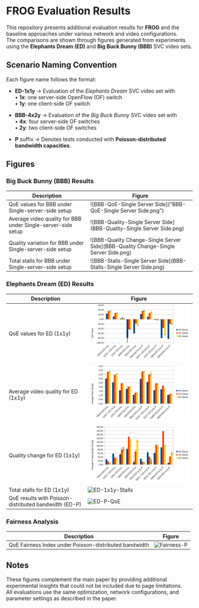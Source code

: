 # FROG Evaluation Results

This repository presents additional evaluation results for **FROG** and the baseline approaches under various network and video configurations.  
The comparisons are shown through figures generated from experiments using the **Elephants Dream (ED)** and **Big Buck Bunny (BBB)** SVC video sets.

## Scenario Naming Convention

Each figure name follows the format:

- **ED-1x1y** → Evaluation of the *Elephants Dream* SVC video set with  
  • **1x**: one server-side OpenFlow (OF) switch  
  • **1y**: one client-side OF switch  

- **BBB-4x2y** → Evaluation of the *Big Buck Bunny* SVC video set with  
  • **4x**: four server-side OF switches  
  • **2y**: two client-side OF switches  

- **P** suffix → Denotes tests conducted with **Poisson-distributed bandwidth capacities**.

## Figures

### Big Buck Bunny (BBB) Results
| Description | Figure |
|--------------|---------|
| QoE values for BBB under Single-server-side setup | ![BBB-QoE-Single Server Side]("BBB-QoE-Single Server Side.png") |
| Average video quality for BBB under Single-server-side setup | ![BBB-Quality-Single Server Side](BBB-Quality-Single Server Side.png) |
| Quality variation for BBB under Single-server-side setup | ![BBB-Quality Change-Single Server Side](BBB-Quality Change-Single Server Side.png) |
| Total stalls for BBB under Single-server-side setup | ![BBB-Stalls-Single Server Side](BBB-Stalls-Single Server Side.png) |

### Elephants Dream (ED) Results
| Description | Figure |
|--------------|---------|
| QoE values for ED (1x1y) | ![ED-1x1y-QoE](figures/ED-1x1y-QoE.png) |
| Average video quality for ED (1x1y) | ![ED-1x1y-Quality](ED-1x1y-Quality.png) |
| Quality change for ED (1x1y) | ![ED-1x1y-QChange](ED-1x1y-Quality-Change.png) |
| Total stalls for ED (1x1y) | ![ED-1x1y-Stalls](ED-1x1y-Stalls.png) |
| QoE results with Poisson-distributed bandwidth (ED-P) | ![ED-P-QoE](ED-P-QoE.png) |

### Fairness Analysis
| Description | Figure |
|--------------|---------|
| QoE Fairness Index under Poisson-distributed bandwidth | ![Fairness-P](figures/Fairness-P.png) |

## Notes

These figures complement the main paper by providing additional experimental insights that could not be included due to page limitations.  
All evaluations use the same optimization, network configurations, and parameter settings as described in the paper.
